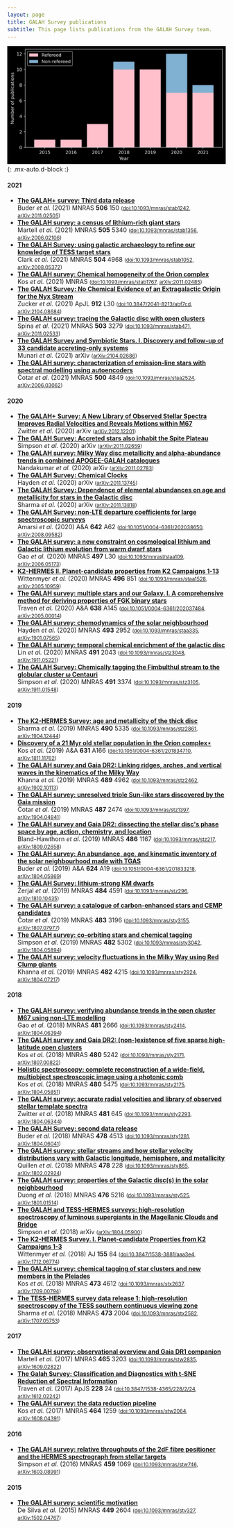 ```yaml
---
layout: page
title: GALAH Survey publications
subtitle: This page lists publications from the GALAH Survey team.
---
```


<!-- Do not edit this page directly. Instead use /pub_lists/pub_maker.py. -->
![Number of publications using GALAH](/science/img/galah_publications_number_papers.svg){: .mx-auto.d-block :}

#### 2021

* [**The GALAH+ survey: Third data release**](https://ui.adsabs.harvard.edu/abs/2021MNRAS.506..150B)<br/>Buder *et al.* (2021) MNRAS **506** 150 <small>([doi:10.1093/mnras/stab1242](https://doi.org/10.1093/mnras/stab1242), [arXiv:2011.02505](https://arxiv.org/abs/arXiv:2011.02505))</small>
* [**The GALAH survey: a census of lithium-rich giant stars**](https://ui.adsabs.harvard.edu/abs/2021MNRAS.505.5340M)<br/>Martell *et al.* (2021) MNRAS **505** 5340 <small>([doi:10.1093/mnras/stab1356](https://doi.org/10.1093/mnras/stab1356), [arXiv:2006.02106](https://arxiv.org/abs/arXiv:2006.02106))</small>
* [**The GALAH Survey: using galactic archaeology to refine our knowledge of TESS target stars**](https://ui.adsabs.harvard.edu/abs/2021MNRAS.504.4968C)<br/>Clark *et al.* (2021) MNRAS **504** 4968 <small>([doi:10.1093/mnras/stab1052](https://doi.org/10.1093/mnras/stab1052), [arXiv:2008.05372](https://arxiv.org/abs/arXiv:2008.05372))</small>
* [**The GALAH survey: Chemical homogeneity of the Orion complex**](https://ui.adsabs.harvard.edu/abs/2021MNRAS.tmp.1571K)<br/>Kos *et al.* (2021) MNRAS   <small>([doi:10.1093/mnras/stab1767](https://doi.org/10.1093/mnras/stab1767), [arXiv:2011.02485](https://arxiv.org/abs/arXiv:2011.02485))</small>
* [**The GALAH Survey: No Chemical Evidence of an Extragalactic Origin for the Nyx Stream**](https://ui.adsabs.harvard.edu/abs/2021ApJ...912L..30Z)<br/>Zucker *et al.* (2021) ApJL **912** L30 <small>([doi:10.3847/2041-8213/abf7cd](https://doi.org/10.3847/2041-8213/abf7cd), [arXiv:2104.08684](https://arxiv.org/abs/arXiv:2104.08684))</small>
* [**The GALAH survey: tracing the Galactic disc with open clusters**](https://ui.adsabs.harvard.edu/abs/2021MNRAS.503.3279S)<br/>Spina *et al.* (2021) MNRAS **503** 3279 <small>([doi:10.1093/mnras/stab471](https://doi.org/10.1093/mnras/stab471), [arXiv:2011.02533](https://arxiv.org/abs/arXiv:2011.02533))</small>
* [**The GALAH Survey and Symbiotic Stars. I. Discovery and follow-up of 33 candidate accreting-only systems**](https://ui.adsabs.harvard.edu/abs/2021arXiv210402686M)<br/>Munari *et al.* (2021) arXiv   <small>([arXiv:2104.02686](https://arxiv.org/abs/arXiv:2104.02686))</small>
* [**The GALAH survey: characterization of emission-line stars with spectral modelling using autoencoders**](https://ui.adsabs.harvard.edu/abs/2021MNRAS.500.4849C)<br/>Čotar *et al.* (2021) MNRAS **500** 4849 <small>([doi:10.1093/mnras/staa2524](https://doi.org/10.1093/mnras/staa2524), [arXiv:2006.03062](https://arxiv.org/abs/arXiv:2006.03062))</small>

#### 2020

* [**The GALAH+ Survey: A New Library of Observed Stellar Spectra Improves Radial Velocities and Reveals Motions within M67**](https://ui.adsabs.harvard.edu/abs/2020arXiv201212201Z)<br/>Zwitter *et al.* (2020) arXiv   <small>([arXiv:2012.12201](https://arxiv.org/abs/arXiv:2012.12201))</small>
* [**The GALAH Survey: Accreted stars also inhabit the Spite Plateau**](https://ui.adsabs.harvard.edu/abs/2020arXiv201102659S)<br/>Simpson *et al.* (2020) arXiv   <small>([arXiv:2011.02659](https://arxiv.org/abs/arXiv:2011.02659))</small>
* [**The GALAH survey: Milky Way disc metallicity and alpha-abundance trends in combined APOGEE-GALAH catalogues**](https://ui.adsabs.harvard.edu/abs/2020arXiv201102783N)<br/>Nandakumar *et al.* (2020) arXiv   <small>([arXiv:2011.02783](https://arxiv.org/abs/arXiv:2011.02783))</small>
* [**The GALAH Survey: Chemical Clocks**](https://ui.adsabs.harvard.edu/abs/2020arXiv201113745H)<br/>Hayden *et al.* (2020) arXiv   <small>([arXiv:2011.13745](https://arxiv.org/abs/arXiv:2011.13745))</small>
* [**The GALAH Survey: Dependence of elemental abundances on age and metallicity for stars in the Galactic disc**](https://ui.adsabs.harvard.edu/abs/2020arXiv201113818S)<br/>Sharma *et al.* (2020) arXiv   <small>([arXiv:2011.13818](https://arxiv.org/abs/arXiv:2011.13818))</small>
* [**The GALAH Survey: non-LTE departure coefficients for large spectroscopic surveys**](https://ui.adsabs.harvard.edu/abs/2020A%26A...642A..62A)<br/>Amarsi *et al.* (2020) A&A **642** A62 <small>([doi:10.1051/0004-6361/202038650](https://doi.org/10.1051/0004-6361/202038650), [arXiv:2008.09582](https://arxiv.org/abs/arXiv:2008.09582))</small>
* [**The GALAH survey: a new constraint on cosmological lithium and Galactic lithium evolution from warm dwarf stars**](https://ui.adsabs.harvard.edu/abs/2020MNRAS.497L..30G)<br/>Gao *et al.* (2020) MNRAS **497** L30 <small>([doi:10.1093/mnrasl/slaa109](https://doi.org/10.1093/mnrasl/slaa109), [arXiv:2006.05173](https://arxiv.org/abs/arXiv:2006.05173))</small>
* [**K2-HERMES II. Planet-candidate properties from K2 Campaigns 1-13**](https://ui.adsabs.harvard.edu/abs/2020MNRAS.496..851W)<br/>Wittenmyer *et al.* (2020) MNRAS **496** 851 <small>([doi:10.1093/mnras/staa1528](https://doi.org/10.1093/mnras/staa1528), [arXiv:2005.10959](https://arxiv.org/abs/arXiv:2005.10959))</small>
* [**The GALAH survey: multiple stars and our Galaxy. I. A comprehensive method for deriving properties of FGK binary stars**](https://ui.adsabs.harvard.edu/abs/2020A%26A...638A.145T)<br/>Traven *et al.* (2020) A&A **638** A145 <small>([doi:10.1051/0004-6361/202037484](https://doi.org/10.1051/0004-6361/202037484), [arXiv:2005.00014](https://arxiv.org/abs/arXiv:2005.00014))</small>
* [**The GALAH survey: chemodynamics of the solar neighbourhood**](https://ui.adsabs.harvard.edu/abs/2020MNRAS.493.2952H)<br/>Hayden *et al.* (2020) MNRAS **493** 2952 <small>([doi:10.1093/mnras/staa335](https://doi.org/10.1093/mnras/staa335), [arXiv:1901.07565](https://arxiv.org/abs/arXiv:1901.07565))</small>
* [**The GALAH survey: temporal chemical enrichment of the galactic disc**](https://ui.adsabs.harvard.edu/abs/2020MNRAS.491.2043L)<br/>Lin *et al.* (2020) MNRAS **491** 2043 <small>([doi:10.1093/mnras/stz3048](https://doi.org/10.1093/mnras/stz3048), [arXiv:1911.05221](https://arxiv.org/abs/arXiv:1911.05221))</small>
* [**The GALAH Survey: Chemically tagging the Fimbulthul stream to the globular cluster ω Centauri**](https://ui.adsabs.harvard.edu/abs/2020MNRAS.491.3374S)<br/>Simpson *et al.* (2020) MNRAS **491** 3374 <small>([doi:10.1093/mnras/stz3105](https://doi.org/10.1093/mnras/stz3105), [arXiv:1911.01548](https://arxiv.org/abs/arXiv:1911.01548))</small>

#### 2019

* [**The K2-HERMES Survey: age and metallicity of the thick disc**](https://ui.adsabs.harvard.edu/abs/2019MNRAS.490.5335S)<br/>Sharma *et al.* (2019) MNRAS **490** 5335 <small>([doi:10.1093/mnras/stz2861](https://doi.org/10.1093/mnras/stz2861), [arXiv:1904.12444](https://arxiv.org/abs/arXiv:1904.12444))</small>
* [**Discovery of a 21 Myr old stellar population in the Orion complex⋆**](https://ui.adsabs.harvard.edu/abs/2019A%26A...631A.166K)<br/>Kos *et al.* (2019) A&A **631** A166 <small>([doi:10.1051/0004-6361/201834710](https://doi.org/10.1051/0004-6361/201834710), [arXiv:1811.11762](https://arxiv.org/abs/arXiv:1811.11762))</small>
* [**The GALAH survey and Gaia DR2: Linking ridges, arches, and vertical waves in the kinematics of the Milky Way**](https://ui.adsabs.harvard.edu/abs/2019MNRAS.489.4962K)<br/>Khanna *et al.* (2019) MNRAS **489** 4962 <small>([doi:10.1093/mnras/stz2462](https://doi.org/10.1093/mnras/stz2462), [arXiv:1902.10113](https://arxiv.org/abs/arXiv:1902.10113))</small>
* [**The GALAH survey: unresolved triple Sun-like stars discovered by the Gaia mission**](https://ui.adsabs.harvard.edu/abs/2019MNRAS.487.2474C)<br/>Čotar *et al.* (2019) MNRAS **487** 2474 <small>([doi:10.1093/mnras/stz1397](https://doi.org/10.1093/mnras/stz1397), [arXiv:1904.04841](https://arxiv.org/abs/arXiv:1904.04841))</small>
* [**The GALAH survey and Gaia DR2: dissecting the stellar disc's phase space by age, action, chemistry, and location**](https://ui.adsabs.harvard.edu/abs/2019MNRAS.486.1167B)<br/>Bland-Hawthorn *et al.* (2019) MNRAS **486** 1167 <small>([doi:10.1093/mnras/stz217](https://doi.org/10.1093/mnras/stz217), [arXiv:1809.02658](https://arxiv.org/abs/arXiv:1809.02658))</small>
* [**The GALAH survey: An abundance, age, and kinematic inventory of the solar neighbourhood made with TGAS**](https://ui.adsabs.harvard.edu/abs/2019A%26A...624A..19B)<br/>Buder *et al.* (2019) A&A **624** A19 <small>([doi:10.1051/0004-6361/201833218](https://doi.org/10.1051/0004-6361/201833218), [arXiv:1804.05869](https://arxiv.org/abs/arXiv:1804.05869))</small>
* [**The GALAH Survey: lithium-strong KM dwarfs**](https://ui.adsabs.harvard.edu/abs/2019MNRAS.484.4591Z)<br/>Žerjal *et al.* (2019) MNRAS **484** 4591 <small>([doi:10.1093/mnras/stz296](https://doi.org/10.1093/mnras/stz296), [arXiv:1810.10435](https://arxiv.org/abs/arXiv:1810.10435))</small>
* [**The GALAH survey: a catalogue of carbon-enhanced stars and CEMP candidates**](https://ui.adsabs.harvard.edu/abs/2019MNRAS.483.3196C)<br/>Čotar *et al.* (2019) MNRAS **483** 3196 <small>([doi:10.1093/mnras/sty3155](https://doi.org/10.1093/mnras/sty3155), [arXiv:1807.07977](https://arxiv.org/abs/arXiv:1807.07977))</small>
* [**The GALAH survey: co-orbiting stars and chemical tagging**](https://ui.adsabs.harvard.edu/abs/2019MNRAS.482.5302S)<br/>Simpson *et al.* (2019) MNRAS **482** 5302 <small>([doi:10.1093/mnras/sty3042](https://doi.org/10.1093/mnras/sty3042), [arXiv:1804.05894](https://arxiv.org/abs/arXiv:1804.05894))</small>
* [**The GALAH survey: velocity fluctuations in the Milky Way using Red Clump giants**](https://ui.adsabs.harvard.edu/abs/2019MNRAS.482.4215K)<br/>Khanna *et al.* (2019) MNRAS **482** 4215 <small>([doi:10.1093/mnras/sty2924](https://doi.org/10.1093/mnras/sty2924), [arXiv:1804.07217](https://arxiv.org/abs/arXiv:1804.07217))</small>

#### 2018

* [**The GALAH survey: verifying abundance trends in the open cluster M67 using non-LTE modelling**](https://ui.adsabs.harvard.edu/abs/2018MNRAS.481.2666G)<br/>Gao *et al.* (2018) MNRAS **481** 2666 <small>([doi:10.1093/mnras/sty2414](https://doi.org/10.1093/mnras/sty2414), [arXiv:1804.06394](https://arxiv.org/abs/arXiv:1804.06394))</small>
* [**The GALAH survey and Gaia DR2: (non-)existence of five sparse high-latitude open clusters**](https://ui.adsabs.harvard.edu/abs/2018MNRAS.480.5242K)<br/>Kos *et al.* (2018) MNRAS **480** 5242 <small>([doi:10.1093/mnras/sty2171](https://doi.org/10.1093/mnras/sty2171), [arXiv:1807.00822](https://arxiv.org/abs/arXiv:1807.00822))</small>
* [**Holistic spectroscopy: complete reconstruction of a wide-field, multiobject spectroscopic image using a photonic comb**](https://ui.adsabs.harvard.edu/abs/2018MNRAS.480.5475K)<br/>Kos *et al.* (2018) MNRAS **480** 5475 <small>([doi:10.1093/mnras/sty2175](https://doi.org/10.1093/mnras/sty2175), [arXiv:1804.05851](https://arxiv.org/abs/arXiv:1804.05851))</small>
* [**The GALAH survey: accurate radial velocities and library of observed stellar template spectra**](https://ui.adsabs.harvard.edu/abs/2018MNRAS.481..645Z)<br/>Zwitter *et al.* (2018) MNRAS **481** 645 <small>([doi:10.1093/mnras/sty2293](https://doi.org/10.1093/mnras/sty2293), [arXiv:1804.06344](https://arxiv.org/abs/arXiv:1804.06344))</small>
* [**The GALAH Survey: second data release**](https://ui.adsabs.harvard.edu/abs/2018MNRAS.478.4513B)<br/>Buder *et al.* (2018) MNRAS **478** 4513 <small>([doi:10.1093/mnras/sty1281](https://doi.org/10.1093/mnras/sty1281), [arXiv:1804.06041](https://arxiv.org/abs/arXiv:1804.06041))</small>
* [**The GALAH survey: stellar streams and how stellar velocity distributions vary with Galactic longitude, hemisphere, and metallicity**](https://ui.adsabs.harvard.edu/abs/2018MNRAS.478..228Q)<br/>Quillen *et al.* (2018) MNRAS **478** 228 <small>([doi:10.1093/mnras/sty865](https://doi.org/10.1093/mnras/sty865), [arXiv:1802.02924](https://arxiv.org/abs/arXiv:1802.02924))</small>
* [**The GALAH survey: properties of the Galactic disc(s) in the solar neighbourhood**](https://ui.adsabs.harvard.edu/abs/2018MNRAS.476.5216D)<br/>Duong *et al.* (2018) MNRAS **476** 5216 <small>([doi:10.1093/mnras/sty525](https://doi.org/10.1093/mnras/sty525), [arXiv:1801.01514](https://arxiv.org/abs/arXiv:1801.01514))</small>
* [**The GALAH and TESS-HERMES surveys: high-resolution spectroscopy of luminous supergiants in the Magellanic Clouds and Bridge**](https://ui.adsabs.harvard.edu/abs/2018arXiv180405900S)<br/>Simpson *et al.* (2018) arXiv   <small>([arXiv:1804.05900](https://arxiv.org/abs/arXiv:1804.05900))</small>
* [**The K2-HERMES Survey. I. Planet-candidate Properties from K2 Campaigns 1-3**](https://ui.adsabs.harvard.edu/abs/2018AJ....155...84W)<br/>Wittenmyer *et al.* (2018) AJ **155** 84 <small>([doi:10.3847/1538-3881/aaa3e4](https://doi.org/10.3847/1538-3881/aaa3e4), [arXiv:1712.06774](https://arxiv.org/abs/arXiv:1712.06774))</small>
* [**The GALAH survey: chemical tagging of star clusters and new members in the Pleiades**](https://ui.adsabs.harvard.edu/abs/2018MNRAS.473.4612K)<br/>Kos *et al.* (2018) MNRAS **473** 4612 <small>([doi:10.1093/mnras/stx2637](https://doi.org/10.1093/mnras/stx2637), [arXiv:1709.00794](https://arxiv.org/abs/arXiv:1709.00794))</small>
* [**The TESS-HERMES survey data release 1: high-resolution spectroscopy of the TESS southern continuous viewing zone**](https://ui.adsabs.harvard.edu/abs/2018MNRAS.473.2004S)<br/>Sharma *et al.* (2018) MNRAS **473** 2004 <small>([doi:10.1093/mnras/stx2582](https://doi.org/10.1093/mnras/stx2582), [arXiv:1707.05753](https://arxiv.org/abs/arXiv:1707.05753))</small>

#### 2017

* [**The GALAH survey: observational overview and Gaia DR1 companion**](https://ui.adsabs.harvard.edu/abs/2017MNRAS.465.3203M)<br/>Martell *et al.* (2017) MNRAS **465** 3203 <small>([doi:10.1093/mnras/stw2835](https://doi.org/10.1093/mnras/stw2835), [arXiv:1609.02822](https://arxiv.org/abs/arXiv:1609.02822))</small>
* [**The Galah Survey: Classification and Diagnostics with t-SNE Reduction of Spectral Information**](https://ui.adsabs.harvard.edu/abs/2017ApJS..228...24T)<br/>Traven *et al.* (2017) ApJS **228** 24 <small>([doi:10.3847/1538-4365/228/2/24](https://doi.org/10.3847/1538-4365/228/2/24), [arXiv:1612.02242](https://arxiv.org/abs/arXiv:1612.02242))</small>
* [**The GALAH survey: the data reduction pipeline**](https://ui.adsabs.harvard.edu/abs/2017MNRAS.464.1259K)<br/>Kos *et al.* (2017) MNRAS **464** 1259 <small>([doi:10.1093/mnras/stw2064](https://doi.org/10.1093/mnras/stw2064), [arXiv:1608.04391](https://arxiv.org/abs/arXiv:1608.04391))</small>

#### 2016

* [**The GALAH survey: relative throughputs of the 2dF fibre positioner and the HERMES spectrograph from stellar targets**](https://ui.adsabs.harvard.edu/abs/2016MNRAS.459.1069S)<br/>Simpson *et al.* (2016) MNRAS **459** 1069 <small>([doi:10.1093/mnras/stw746](https://doi.org/10.1093/mnras/stw746), [arXiv:1603.08991](https://arxiv.org/abs/arXiv:1603.08991))</small>

#### 2015

* [**The GALAH survey: scientific motivation**](https://ui.adsabs.harvard.edu/abs/2015MNRAS.449.2604D)<br/>De Silva *et al.* (2015) MNRAS **449** 2604 <small>([doi:10.1093/mnras/stv327](https://doi.org/10.1093/mnras/stv327), [arXiv:1502.04767](https://arxiv.org/abs/arXiv:1502.04767))</small>

